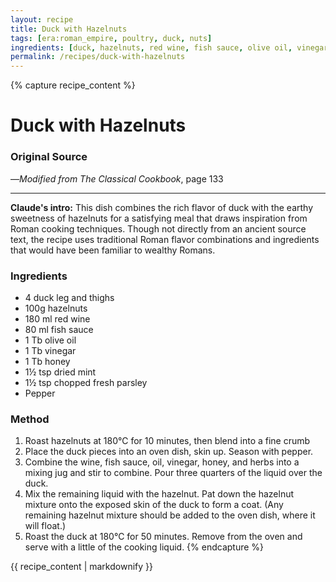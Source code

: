 ```yaml
---
layout: recipe
title: Duck with Hazelnuts
tags: [era:roman_empire, poultry, duck, nuts]
ingredients: [duck, hazelnuts, red wine, fish sauce, olive oil, vinegar, honey, mint, parsley, pepper]
permalink: /recipes/duck-with-hazelnuts
---
```


{% capture recipe_content %}
# Duck with Hazelnuts

### Original Source
<!-- Note: This recipe is from The Classical Cookbook, not from a direct ancient source like Apicius or Heidelberg Papyrus. -->

—*Modified from The Classical Cookbook*, page 133

___

**Claude's intro:** This dish combines the rich flavor of duck with the earthy sweetness of hazelnuts for a satisfying meal that draws inspiration from Roman cooking techniques. Though not directly from an ancient source text, the recipe uses traditional Roman flavor combinations and ingredients that would have been familiar to wealthy Romans.

### Ingredients
- 4 duck leg and thighs
- 100g hazelnuts
- 180 ml red wine
- 80 ml fish sauce
- 1 Tb olive oil
- 1 Tb vinegar
- 1 Tb honey
- 1½ tsp dried mint
- 1½ tsp chopped fresh parsley
- Pepper

### Method
1. Roast hazelnuts at 180℃ for 10 minutes, then blend into a fine crumb
2. Place the duck pieces into an oven dish, skin up. Season with pepper.
3. Combine the wine, fish sauce, oil, vinegar, honey, and herbs into a mixing jug and stir to combine. Pour three quarters of the liquid over the duck.
4. Mix the remaining liquid with the hazelnut. Pat down the hazelnut mixture onto the exposed skin of the duck to form a coat. (Any remaining hazelnut mixture should be added to the oven dish, where it will float.)
5. Roast the duck at 180℃ for 50 minutes. Remove from the oven and serve with a little of the cooking liquid.
{% endcapture %}

{{ recipe_content | markdownify }}